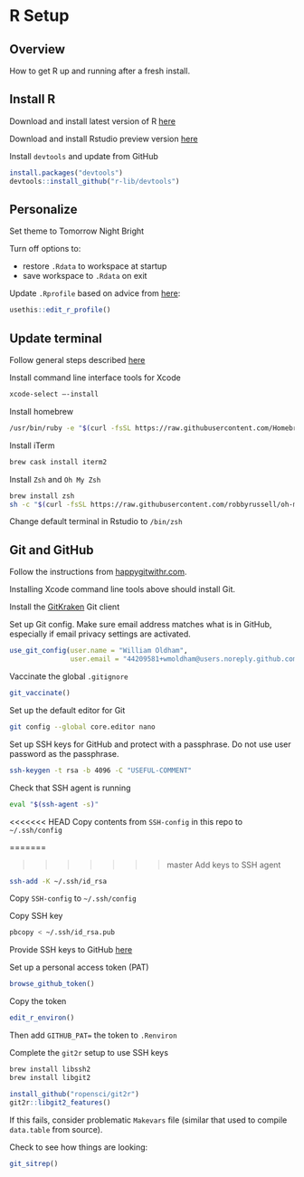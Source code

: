 R Setup
================

## Overview

How to get R up and running after a fresh install.

## Install R

Download and install latest version of R
[here](https://cran.r-project.org/)

Download and install Rstudio preview version
[here](https://rstudio.com/products/rstudio/download/preview/)

Install `devtools` and update from GitHub

``` r
install.packages("devtools")
devtools::install_github("r-lib/devtools")
```

## Personalize

Set theme to Tomorrow Night Bright

Turn off options to:

  - restore `.Rdata` to workspace at startup
  - save workspace to `.Rdata` on exit

Update `.Rprofile` based on advice from
[here](http://kevinushey.github.io/blog/2015/02/02/rprofile-essentials/):

``` r
usethis::edit_r_profile()
```

## Update terminal

Follow general steps described
[here](https://www.freecodecamp.org/news/how-to-configure-your-macos-terminal-with-zsh-like-a-pro-c0ab3f3c1156/)

Install command line interface tools for Xcode

``` zsh
xcode-select —-install
```

Install
homebrew

``` zsh
/usr/bin/ruby -e "$(curl -fsSL https://raw.githubusercontent.com/Homebrew/install/master/install)"
```

Install iTerm

``` zsh
brew cask install iterm2
```

Install `Zsh` and `Oh My Zsh`

``` zsh
brew install zsh
sh -c "$(curl -fsSL https://raw.githubusercontent.com/robbyrussell/oh-my-zsh/master/tools/install.sh)"
```

Change default terminal in Rstudio to `/bin/zsh`

## Git and GitHub

Follow the instructions from
[happygitwithr.com](https://happygitwithr.com/).

Installing Xcode command line tools above should install Git.

Install the [GitKraken](https://www.gitkraken.com/download/mac) Git
client

Set up Git config. Make sure email address matches what is in GitHub,
especially if email privacy settings are activated.

``` r
use_git_config(user.name = "William Oldham", 
               user.email = "44209581+wmoldham@users.noreply.github.com")
```

Vaccinate the global `.gitignore`

``` r
git_vaccinate()
```

Set up the default editor for Git

``` zsh
git config --global core.editor nano 
```

Set up SSH keys for GitHub and protect with a passphrase. Do not use
user password as the passphrase.

``` zsh
ssh-keygen -t rsa -b 4096 -C "USEFUL-COMMENT"
```

Check that SSH agent is running

``` zsh
eval "$(ssh-agent -s)"
```

<<<<<<< HEAD
Copy contents from `SSH-config` in this repo to `~/.ssh/config`

=======
>>>>>>> master
Add keys to SSH agent

``` zsh
ssh-add -K ~/.ssh/id_rsa
```

Copy `SSH-config` to `~/.ssh/config`

Copy SSH key

``` zsh
pbcopy < ~/.ssh/id_rsa.pub
```

Provide SSH keys to GitHub [here](https://github.com/settings/keys)

Set up a personal access token (PAT)

``` r
browse_github_token()
```

Copy the token

``` r
edit_r_environ()
```

Then add `GITHUB_PAT=` the token to `.Renviron`

Complete the `git2r` setup to use SSH keys

``` zsh
brew install libssh2
brew install libgit2
```

``` r
install_github("ropensci/git2r")
git2r::libgit2_features()
```

If this fails, consider problematic `Makevars` file (similar that used
to compile `data.table` from source).

Check to see how things are looking:

``` r
git_sitrep()
```
